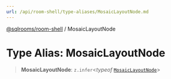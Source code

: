 ```yaml
---
url: /api/room-shell/type-aliases/MosaicLayoutNode.md
---
```

[@sqlrooms/room-shell](../index.md) / MosaicLayoutNode

# Type Alias: MosaicLayoutNode

> **MosaicLayoutNode**: `z.infer`<*typeof* [`MosaicLayoutNode`](../variables/MosaicLayoutNode.md)>
